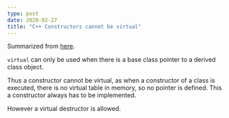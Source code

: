 ```yaml
---
type: post
date: 2020-02-27
title: "C++ Constructors cannot be virtual"
---
```


Summarized from [here](https://www.tutorialspoint.com/virtual-constructor-in-cplusplus).

`virtual` can only be used when there is a base class pointer to a derived class object.

Thus a constructor cannot be virtual, as when a constructor of a class is executed, there is no virtual table in memory, so no pointer is defined. This a constructor always has to be implemented.

However a virtual destructor is allowed.
